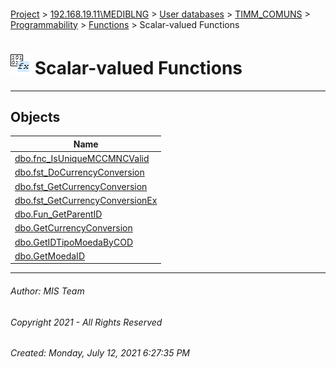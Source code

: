 #### 

[Project](../../../../../../index.md) > [192.168.19.11\\MEDIBLNG](../../../../../index.md) > [User databases](../../../../index.md) > [TIMM_COMUNS](../../../index.md) > [Programmability](../../index.md) > [Functions](../index.md) > Scalar-valued Functions

# ![Scalar-valued Functions](../../../../../../Images/Function_Scalar32.png) Scalar-valued Functions

---

## <a name="#objects"></a>Objects

| Name |
|---|
| [dbo.fnc_IsUniqueMCCMNCValid](fnc_IsUniqueMCCMNCValid.md) |
| [dbo.fst_DoCurrencyConversion](fst_DoCurrencyConversion.md) |
| [dbo.fst_GetCurrencyConversion](fst_GetCurrencyConversion.md) |
| [dbo.fst_GetCurrencyConversionEx](fst_GetCurrencyConversionEx.md) |
| [dbo.Fun_GetParentID](Fun_GetParentID.md) |
| [dbo.GetCurrencyConversion](GetCurrencyConversion.md) |
| [dbo.GetIDTipoMoedaByCOD](GetIDTipoMoedaByCOD.md) |
| [dbo.GetMoedaID](GetMoedaID.md) |


---

###### Author:  MIS Team

###### Copyright 2021 - All Rights Reserved

###### Created: Monday, July 12, 2021 6:27:35 PM

